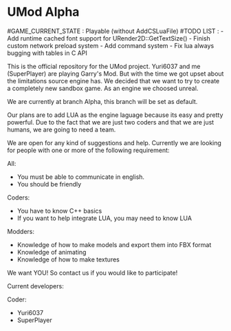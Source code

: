 # UMod Alpha

#GAME_CURRENT_STATE : Playable (without AddCSLuaFile)
#TODO LIST :
	- Add runtime cached font support for URender2D::GetTextSize()
	- Finish custom network preload system
	- Add command system
	- Fix lua always bugging with tables in C API

This is the official repository for the UMod project.
Yuri6037 and me (SuperPlayer) are playing Garry's Mod. But with the time we got upset about the limitations source engine has.
We decided that we want to try to create a completely new sandbox game. As an engine we choosed unreal.

We are currently at branch Alpha, this branch will be set as default.

Our plans are to add LUA as the engine laguage because its easy and pretty powerful.
Due to the fact that we are just two coders and that we are just humans, we are going to need a team.

We are open for any kind of suggestions and help.
Currently we are looking for people with one or more of the following requirement:


All:
- You must be able to communicate in english.
- You should be friendly

Coders:
- You have to know C++ basics
- If you want to help integrate LUA, you may need to know LUA

Modders:
- Knowledge of how to make models and export them into FBX format
- Knowledge of animating
- Knowledge of how to make textures


We want YOU!
So contact us if you would like to participate!


Current developers:

Coder:
- Yuri6037
- SuperPlayer
